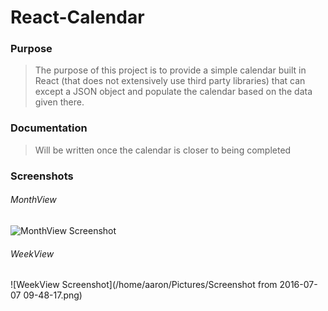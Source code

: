 # React-Calendar

### Purpose
> The purpose of this project is to provide a simple calendar built in React (that does not extensively use third party libraries) that can except a JSON object and populate the calendar based on the data given there.

### Documentation
> Will be written once the calendar is closer to being completed

### Screenshots

###### MonthView
![MonthView Screenshot](/home/aaron/Pictures/monthview.png)

###### WeekView
![WeekView Screenshot](/home/aaron/Pictures/Screenshot from 2016-07-07 09-48-17.png)

